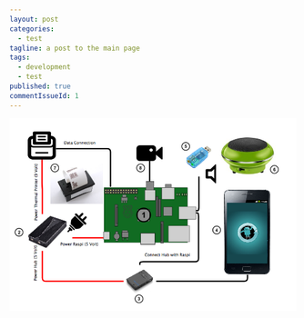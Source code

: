 ```yaml
---
layout: post
categories: 
  - test
tagline: a post to the main page
tags: 
  - development
  - test
published: true
commentIssueId: 1
---
```


![Develop local, run remote](/assets/images/DevicesSetup.png)